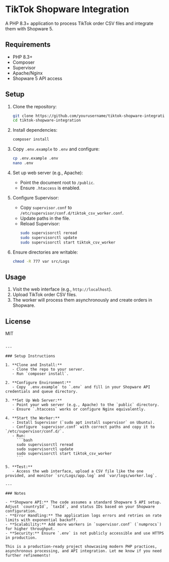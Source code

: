 # TikTok Shopware Integration

A PHP 8.3+ application to process TikTok order CSV files and integrate them with Shopware 5.

## Requirements

- PHP 8.3+
- Composer
- Supervisor
- Apache/Nginx
- Shopware 5 API access

## Setup

1. Clone the repository:
   ```bash
   git clone https://github.com/yourusername/tiktok-shopware-integration.git
   cd tiktok-shopware-integration
   ```

2. Install dependencies:
   ```bash
   composer install
   ```

3. Copy `.env.example` to `.env` and configure:
   ```bash
   cp .env.example .env
   nano .env
   ```

4. Set up web server (e.g., Apache):
   - Point the document root to `/public`.
   - Ensure `.htaccess` is enabled.

5. Configure Supervisor:
   - Copy `supervisor.conf` to `/etc/supervisor/conf.d/tiktok_csv_worker.conf`.
   - Update paths in the file.
   - Reload Supervisor:
     ```bash
     sudo supervisorctl reread
     sudo supervisorctl update
     sudo supervisorctl start tiktok_csv_worker
     ```

6. Ensure directories are writable:
   ```bash
   chmod -R 777 var src/Logs
   ```

## Usage

1. Visit the web interface (e.g., `http://localhost`).
2. Upload TikTok order CSV files.
3. The worker will process them asynchronously and create orders in Shopware.

## License

MIT
```

---

### Setup Instructions

1. **Clone and Install:**
   - Clone the repo to your server.
   - Run `composer install`.

2. **Configure Environment:**
   - Copy `.env.example` to `.env` and fill in your Shopware API credentials and queue directory.

3. **Set Up Web Server:**
   - Point your web server (e.g., Apache) to the `public` directory.
   - Ensure `.htaccess` works or configure Nginx equivalently.

4. **Start the Worker:**
   - Install Supervisor (`sudo apt install supervisor` on Ubuntu).
   - Configure `supervisor.conf` with correct paths and copy it to `/etc/supervisor/conf.d/`.
   - Run:
     ```bash
     sudo supervisorctl reread
     sudo supervisorctl update
     sudo supervisorctl start tiktok_csv_worker
     ```

5. **Test:**
   - Access the web interface, upload a CSV file like the one provided, and monitor `src/Logs/app.log` and `var/logs/worker.log`.

---

### Notes

- **Shopware API:** The code assumes a standard Shopware 5 API setup. Adjust `countryId`, `taxId`, and status IDs based on your Shopware configuration.
- **Error Handling:** The application logs errors and retries on rate limits with exponential backoff.
- **Scalability:** Add more workers in `supervisor.conf` (`numprocs`) for higher throughput.
- **Security:** Ensure `.env` is not publicly accessible and use HTTPS in production.

This is a production-ready project showcasing modern PHP practices, asynchronous processing, and API integration. Let me know if you need further refinements!